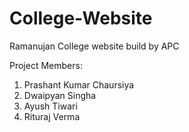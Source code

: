 # College-Website
Ramanujan College website build by APC

Project Members:
1. Prashant Kumar Chaursiya
2. Dwaipyan Singha
3. Ayush Tiwari
4. Rituraj Verma